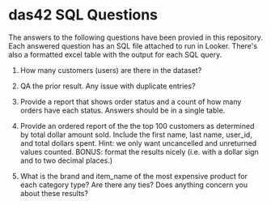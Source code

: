# das42 SQL Questions

The answers to the following questions have been provied in this repository.
Each answered question has an SQL file attached to run in Looker.
There's also a formatted excel table with the output for each SQL query.

1. How many customers (users) are there in the dataset?

2. QA the prior result. Any issue with duplicate entries?

3. Provide a report that shows order status and a count of how many orders
have each status. Answers should be in a single table.

4. Provide an ordered report of the the top 100 customers as determined by
total dollar amount sold. Include the first name, last name, user_id,
and total dollars spent. Hint: we only want uncancelled and unreturned
values counted. BONUS: format the results nicely (i.e. with a dollar
sign and to two decimal places.)

5. What is the brand and item_name of the most expensive product for each
category type? Are there any ties? Does anything concern you about
these results?
